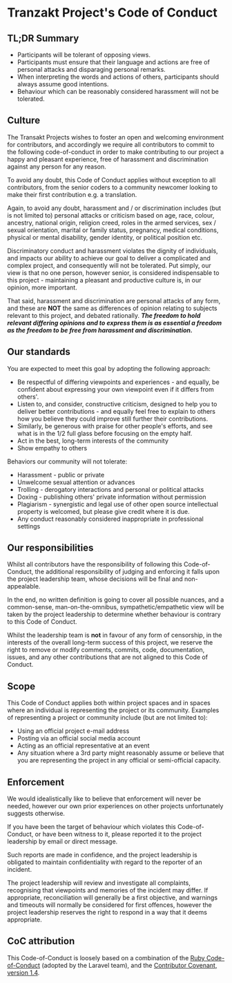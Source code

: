 # Tranzakt Project's Code of Conduct

## TL;DR Summary

* Participants will be tolerant of opposing views.
* Participants must ensure that their language and actions are
free of personal attacks and disparaging personal remarks.
* When interpreting the words and actions of others,
participants should always assume good intentions.
* Behaviour which can be reasonably considered harassment will not be tolerated.

## Culture

The Transakt Projects wishes to foster an open and welcoming environment for contributors,
and accordingly we require all contributors to commit to the following code-of-conduct in order to make contributing to our project a happy and pleasant experience, free of harassment and discrimination against any person for any reason.

To avoid any doubt, this Code of Conduct applies without exception to all contributors, from the senior coders to a community newcomer looking to make their first contribution e.g. a translation.

Again, to avoid any doubt, harassment and / or discrimination includes (but is not limited to) personal attacks or criticism based on age, race, colour, ancestry, national origin, religion creed, roles in the armed services, sex / sexual orientation, marital or family status, pregnancy, medical conditions, physical or mental disability, gender identity, or political position etc.

Discriminatory conduct and harassment violates the dignity of individuals,
and impacts our ability to achieve our goal to deliver a complicated and complex project,
and consequently will not be tolerated.
Put simply, our view is that no one person, however senior,
is considered indispensable to this project -
maintaining a pleasant and productive culture is, in our opinion,
more important.  

That said, harassment and discrimination are personal attacks of any form,
and these are **NOT** the same as differences of opinion relating to
subjects relevant to this project, and debated rationally.
***The freedom to hold relevant differing opinions and to express them is as essential a freedom as the freedom to be free from harassment and discrimination.***

## Our standards

You are expected to meet this goal by adopting the following approach:

* Be respectful of differing viewpoints and experiences -
and equally, be confident about expressing your own viewpoint
even if it differs from others'.
* Listen to, and consider, constructive criticism, designed to help you to deliver better contributions -
and equally feel free to explain to others how you believe they could improve still further their contributions.
* Similarly, be generous with praise for other people's efforts,
and see what is in the 1/2 full glass before focusing on the empty half.
* Act in the best, long-term interests of the community
* Show empathy to others

Behaviors our community will not tolerate:

* Harassment - public or private
* Unwelcome sexual attention or advances
* Trolling - derogatory interactions and personal or political attacks
* Doxing - publishing others' private information without permission
* Plagiarism - synergistic and legal use of other open source intellectual property is welcomed,
but please give credit where it is due.
* Any conduct reasonably considered inappropriate in professional settings

## Our responsibilities

Whilst all contributors have the responsibility of following
this Code-of-Conduct,
the additional responsibility of judging and enforcing it
falls upon the project leadership team,
whose decisions will be final and non-appealable.

In the end, no written definition is going to cover all possible nuances,
and a common-sense, man-on-the-omnibus, sympathetic/empathetic view
will be taken by the project leadership to determine whether behaviour
is contrary to this Code of Conduct.

Whilst the leadership team is **not** in favour of any form of censorship,
in the interests of the overall long-term success of this project,
we reserve the right to remove or modify comments, commits, code, documentation,
issues, and any other contributions that are not aligned to this Code of Conduct.

## Scope

This Code of Conduct applies both within project spaces and in spaces
where an individual is representing the project or its community.
Examples of representing a project or community include (but are not limited to):

* Using an official project e-mail address
* Posting via an official social media account
* Acting as an official representative at an event
* Any situation where a 3rd party might reasonably assume or believe
that you are representing the project in any official
or semi-official capacity.

## Enforcement

We would idealistically like to believe that enforcement will never be needed,
however our own prior experiences on other projects unfortunately
suggests otherwise.

If you have been the target of behaviour which violates this Code-of-Conduct,
or have been witness to it,
please reported it to the project leadership by email or direct message.

Such reports are made in confidence,
and the project leadership is obligated to maintain confidentiality
with regard to the reporter of an incident.

The project leadership will review and investigate all complaints,
recognising that viewpoints and memories of the incident may differ.
If appropriate, reconciliation will generally be a first objective,
and warnings and timeouts will normally be considered for
first offences,
however the project leadership reserves the right to respond in a way that it deems appropriate.

## CoC attribution

This Code-of-Conduct is loosely based on a combination of
the [Ruby Code-of-Conduct](https://www.ruby-lang.org/en/conduct/)
(adopted by the Laravel team),
and the [Contributor Covenant, version 1.4](http://contributor-covenant.org/version/1/4).
